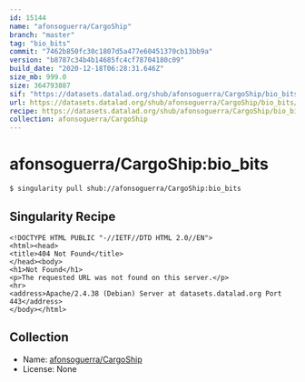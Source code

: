 ```yaml
---
id: 15144
name: "afonsoguerra/CargoShip"
branch: "master"
tag: "bio_bits"
commit: "7462b850fc30c1807d5a477e60451370cb13bb9a"
version: "b8787c34b4b14685fc4cf78704180c09"
build_date: "2020-12-18T06:28:31.646Z"
size_mb: 999.0
size: 364793887
sif: "https://datasets.datalad.org/shub/afonsoguerra/CargoShip/bio_bits/2020-12-18-7462b850-b8787c34/b8787c34b4b14685fc4cf78704180c09.sif"
url: https://datasets.datalad.org/shub/afonsoguerra/CargoShip/bio_bits/2020-12-18-7462b850-b8787c34/
recipe: https://datasets.datalad.org/shub/afonsoguerra/CargoShip/bio_bits/2020-12-18-7462b850-b8787c34/Singularity
collection: afonsoguerra/CargoShip
---
```


# afonsoguerra/CargoShip:bio_bits

```bash
$ singularity pull shub://afonsoguerra/CargoShip:bio_bits
```

## Singularity Recipe

```singularity
<!DOCTYPE HTML PUBLIC "-//IETF//DTD HTML 2.0//EN">
<html><head>
<title>404 Not Found</title>
</head><body>
<h1>Not Found</h1>
<p>The requested URL was not found on this server.</p>
<hr>
<address>Apache/2.4.38 (Debian) Server at datasets.datalad.org Port 443</address>
</body></html>
```

## Collection

 - Name: [afonsoguerra/CargoShip](https://github.com/afonsoguerra/CargoShip)
 - License: None

